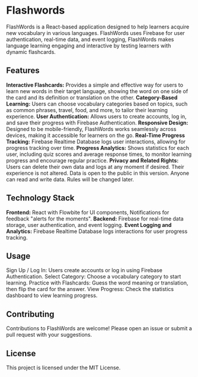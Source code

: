 # Flashwords

FlashWords is a React-based application designed to help learners acquire new vocabulary in various languages. FlashWords uses Firebase for user authentication, real-time data, and event logging, FlashWords makes language learning engaging and interactive by testing learners with dynamic flashcards.

## Features
**Interactive Flashcards:**
Provides a simple and effective way for users to learn new words in their target language, showing the word on one side of the card and its definition or translation on the other.
**Category-Based Learning:**
Users can choose vocabulary categories based on topics, such as common phrases, travel, food, and more, to tailor their learning experience.
**User Authentication:** 
Allows users to create accounts, log in, and save their progress with Firebase Authentication.
**Responsive Design:**
Designed to be mobile-friendly, FlashWords works seamlessly across devices, making it accessible for learners on the go.
**Real-Time Progress Tracking:** 
Firebase Realtime Database logs user interactions, allowing for progress tracking over time.
**Progress Analytics:**
Shows statistics for each user, including quiz scores and average response times, to monitor learning progress and encourage regular practice.
**Privacy and Related Rights:**
Users can delete their own data and logs at any moment if desired. Their experience is not altered.
Data is open to the public in this version. Anyone can read and write data. Rules will be changed later.

## Technology Stack
**Frontend:** React with Flowbite for UI components, Notifications for feedback "alerts for the moments".
**Backend:** Firebase for real-time data storage, user authentication, and event logging.
**Event Logging and Analytics:** Firebase Realtime Database logs interactions for user progress tracking.

## Usage
Sign Up / Log In: Users create accounts or log in using Firebase Authentication.
Select Category: Choose a vocabulary category to start learning.
Practice with Flashcards: Guess the word meaning or translation, then flip the card for the answer.
View Progress: Check the statistics dashboard to view learning progress.

## Contributing
Contributions to FlashWords are welcome! Please open an issue or submit a pull request with your suggestions.

## License
This project is licensed under the MIT License.

